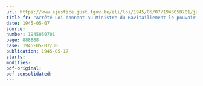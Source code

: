 ```yaml
---
url: https://www.ejustice.just.fgov.be/eli/loi/1945/05/07/1945050701/justel
title-fr: "Arrêté-Loi donnant au Ministre du Ravitaillement le pouvoir de procéder à certaines investigations"
date: 1945-05-07
source:
number: 1945050701
page: 888888
case: 1945-05-07/30
publication: 1945-05-17
starts:
modifies:
pdf-original:
pdf-consolidated:
---
```


